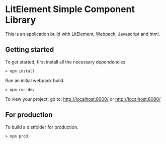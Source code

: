 # LitElement Simple Component Library

This is an application build with LitElement, Webpack, Javascript and html.

## Getting started

To get started, first install all the necessary dependencies.
```
> npm install
```

Run an initial webpack build.
```
> npm run dev
```

To view your project, go to: [http://localhost:8000/](http://localhost:8000/) or [http://localhost:8080/](http://localhost:8080/)

## For production

To build a distfolder for production.
```
> npm prod
```
